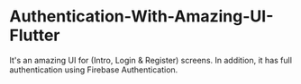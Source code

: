 # Authentication-With-Amazing-UI-Flutter
It's an amazing UI for (Intro, Login &amp; Register) screens. In addition, it has full authentication using Firebase Authentication.
